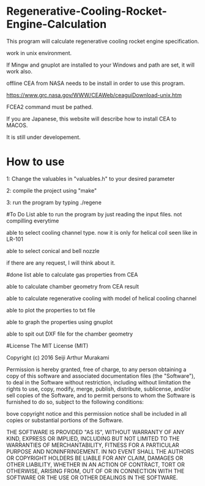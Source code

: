 # Regenerative-Cooling-Rocket-Engine-Calculation
This program will calculate regenerative cooling rocket engine specification.

work in unix environment.

If Mingw and gnuplot are installed to your Windows and path are set, it will work also.

offline CEA from NASA needs to be install in order to use this program.

https://www.grc.nasa.gov/WWW/CEAWeb/ceaguiDownload-unix.htm

FCEA2 command must be pathed.

If you are Japanese, this website will describe how to install CEA to MACOS.

It is still under developement.


# How to use
1: Change the valuables in "valuables.h" to your desired parameter

2: compile the project using "make"

3: run the program by typing ./regene

#To Do List
able to run the program by just reading the input files. not compilling everytime

able to select cooling channel type. now it is only for helical coil seen like in LR-101

able to select conical and bell nozzle

if there are any request, I will think about it.


#done list
able to calculate gas properties from CEA

able to calculate chamber geometry from CEA result

able to calculate regenerative cooling with model of helical cooling channel 

able to plot the properties to txt file

able to graph the properties using gnuplot

able to spit out DXF file for the chamber geometry


#License
The MIT License (MIT)

Copyright (c) 2016 Seiji Arthur Murakami

Permission is hereby granted, free of charge, to any person obtaining a copy
of this software and associated documentation files (the "Software"), to deal
in the Software without restriction, including without limitation the rights
to use, copy, modify, merge, publish, distribute, sublicense, and/or sell
copies of the Software, and to permit persons to whom the Software is
furnished to do so, subject to the following conditions:

bove copyright notice and this permission notice shall be included in all
copies or substantial portions of the Software.

THE SOFTWARE IS PROVIDED "AS IS", WITHOUT WARRANTY OF ANY KIND, EXPRESS OR
IMPLIED, INCLUDING BUT NOT LIMITED TO THE WARRANTIES OF MERCHANTABILITY,
FITNESS FOR A PARTICULAR PURPOSE AND NONINFRINGEMENT. IN NO EVENT SHALL THE
AUTHORS OR COPYRIGHT HOLDERS BE LIABLE FOR ANY CLAIM, DAMAGES OR OTHER
LIABILITY, WHETHER IN AN ACTION OF CONTRACT, TORT OR OTHERWISE, ARISING FROM,
OUT OF OR IN CONNECTION WITH THE SOFTWARE OR THE USE OR OTHER DEALINGS IN THE
SOFTWARE.

